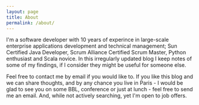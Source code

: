 ```yaml
---
layout: page
title: About
permalink: /about/
---
```


I'm a software developer with 10 years of experince in large-scale enterprise applications development and technical
management; Sun Certified Java Developer, Scrum Alliance Certified Scrum Master, Python enthusiast and Scala novice.
In this irregularly updated blog I keep notes of some of my findings, if I consider they might be useful for someone else.

Feel free to contact me by email if you would like to. If you like this blog and we can share thoughts, and by any
chance you live in Paris - I would be glad to see you on some BBL, conference or just at lunch - feel free to send me
an email. And, while not actively searching, yet I'm open to job offers.
